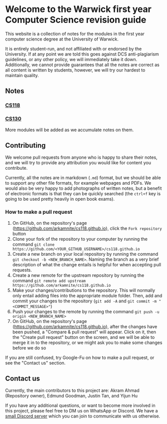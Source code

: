 # Welcome to the Warwick first year Computer Science revision guide

This website is a collection of notes for the modules in the first year computer science degree at the University of Warwick.

It is entirely student-run, and not affiliated with or endorsed by the University. If at any point we are told this goes against DCS anti-plagiarism guidelines, or any other policy, we will immediately take it down. Additionally, we cannot provide guarantees that all the notes are correct as all content is written by students, however, we will try our hardest to maintain quality.

## Notes

### [CS118](cs118/index.md)

### [CS130](cs130/index.md)

More modules will be added as we accumulate notes on them.

## Contributing

We welcome pull requests from anyone who is happy to share their notes, and we will try to provide any attribution you would like for content you contribute.

Currently, all the notes are in markdown (`.md`) format, but we should be able to support any other file formats, for example webpages and PDFs. We would also be very happy to add photographs of written notes, but a benefit of electronic formats is that they can be quickly searched (the `ctrl+f` key is going to be used pretty heavily in open book exams).

### How to make a pull request

1. On GitHub, on the repository's page (https://github.com/arkamnite/cs118.github.io), click the `Fork repository` button
2. Clone your fork of the repository to your computer by running the command `git clone https://github.com/<YOUR_GITHUB_USERNAME>/cs118.github.io`
3. Create a new branch on your local repository by running the command `git checkout -b <NEW_BRANCH_NAME>`. Naming the branch as a very brief description of what the change entails is helpful for when accepting pull requests.
4. Create a new remote for the upstream repository by running the command `git remote add upstream https://github.com/arkamnite/cs118.github.io`
5. Make your changes/contributions to the repository. This will normally only entail adding files into the appropriate module folder. Then, add and commit your changes to the repository (`git add -A` and `git commit -m "<COMMIT_MESSAGE>"`)
6. Push your changes to the remote by running the command `git push -u origin <NEW_BRANCH_NAME>`
7. On GitHub, on the repository's page (https://github.com/arkamnite/cs118.github.io), after the changes have been pushed, a "Compare & pull request" will appear. Click on it, then the "Create pull request" button on the screen, and we will be able to merge it in to the repository, or we might ask you to make some changes before we do so

If you are still confused, try Google-Fu on how to make a pull request, or see the "Contact us" section.

## Contact us

Currently, the main contributors to this project are: Akram Ahmad (Repository owner), Edmund Goodman, Justin Tan, and Yijun Hu

If you have any additional questions, or want to become more involved in this project, please feel free to DM us on WhatsApp or Discord. We have a [small Discord server](https://discord.gg/HxBEUbp6) which you can join to communicate with us otherwise.
